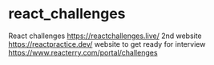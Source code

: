 # react_challenges
React challenges https://reactchallenges.live/
2nd website   https://reactpractice.dev/
website to get ready for interview   https://www.reacterry.com/portal/challenges
